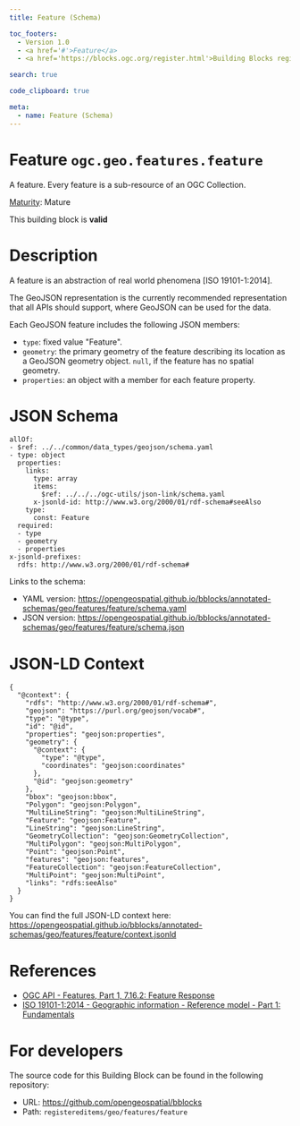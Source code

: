 ```yaml
---
title: Feature (Schema)

toc_footers:
  - Version 1.0
  - <a href='#'>Feature</a>
  - <a href='https://blocks.ogc.org/register.html'>Building Blocks register</a>

search: true

code_clipboard: true

meta:
  - name: Feature (Schema)
---
```



# Feature `ogc.geo.features.feature`

A feature. Every feature is a sub-resource of an OGC Collection.

[Maturity](https://github.com/cportele/ogcapi-building-blocks#building-block-maturity): Mature

<aside class="success">
This building block is <strong>valid</strong>
</aside>

# Description

A feature is an abstraction of real world phenomena [ISO 19101-1:2014].

The GeoJSON representation is the currently recommended representation that all APIs should support, where GeoJSON can
be used for the data.

Each GeoJSON feature includes the following JSON members:

* `type`: fixed value "Feature".
* `geometry`: the primary geometry of the feature describing its location as a GeoJSON geometry object. `null`, if the
  feature has no spatial geometry.
* `properties`: an object with a member for each feature property.

# JSON Schema

```yaml--schema
allOf:
- $ref: ../../common/data_types/geojson/schema.yaml
- type: object
  properties:
    links:
      type: array
      items:
        $ref: ../../../ogc-utils/json-link/schema.yaml
      x-jsonld-id: http://www.w3.org/2000/01/rdf-schema#seeAlso
    type:
      const: Feature
  required:
  - type
  - geometry
  - properties
x-jsonld-prefixes:
  rdfs: http://www.w3.org/2000/01/rdf-schema#

```

Links to the schema:

* YAML version: <a href="https://opengeospatial.github.io/bblocks/annotated-schemas/geo/features/feature/schema.yaml" target="_blank">https://opengeospatial.github.io/bblocks/annotated-schemas/geo/features/feature/schema.yaml</a>
* JSON version: <a href="https://opengeospatial.github.io/bblocks/annotated-schemas/geo/features/feature/schema.json" target="_blank">https://opengeospatial.github.io/bblocks/annotated-schemas/geo/features/feature/schema.json</a>


# JSON-LD Context

```json--ldContext
{
  "@context": {
    "rdfs": "http://www.w3.org/2000/01/rdf-schema#",
    "geojson": "https://purl.org/geojson/vocab#",
    "type": "@type",
    "id": "@id",
    "properties": "geojson:properties",
    "geometry": {
      "@context": {
        "type": "@type",
        "coordinates": "geojson:coordinates"
      },
      "@id": "geojson:geometry"
    },
    "bbox": "geojson:bbox",
    "Polygon": "geojson:Polygon",
    "MultiLineString": "geojson:MultiLineString",
    "Feature": "geojson:Feature",
    "LineString": "geojson:LineString",
    "GeometryCollection": "geojson:GeometryCollection",
    "MultiPolygon": "geojson:MultiPolygon",
    "Point": "geojson:Point",
    "features": "geojson:features",
    "FeatureCollection": "geojson:FeatureCollection",
    "MultiPoint": "geojson:MultiPoint",
    "links": "rdfs:seeAlso"
  }
}
```

You can find the full JSON-LD context here:
<a href="https://opengeospatial.github.io/bblocks/annotated-schemas/geo/features/feature/context.jsonld" target="_blank">https://opengeospatial.github.io/bblocks/annotated-schemas/geo/features/feature/context.jsonld</a>

# References

* [OGC API - Features, Part 1, 7.16.2: Feature Response](https://docs.ogc.org/is/17-069r3/17-069r3.html#_response_7)
* [ISO 19101-1:2014 - Geographic information - Reference model - Part 1: Fundamentals](https://www.iso.org/standard/59164.html)

# For developers

The source code for this Building Block can be found in the following repository:

* URL: <a href="https://github.com/opengeospatial/bblocks" target="_blank">https://github.com/opengeospatial/bblocks</a>
* Path: `registereditems/geo/features/feature`

